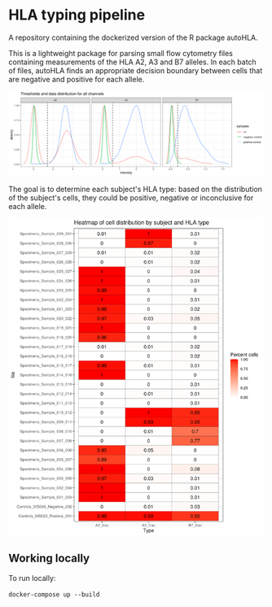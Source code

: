 
# HLA typing pipeline

A repository containing the dockerized version of the R package autoHLA.

This is a lightweight package for parsing small flow cytometry files containing
measurements of the HLA A2, A3 and B7 alleles. In each batch of files, autoHLA
finds an appropriate decision boundary between cells that are negative
and positive for each allele. 

<img src="images/thresholds.png" alt="" width="800" height="auto">

The goal is to determine each subject's HLA
type: based on the distribution of the subject's cells, they could be
positive, negative or inconclusive for each allele.

<img src="images/heatmap.png" alt="" width="500" height="auto">

## Working locally

To run locally:

`docker-compose up --build`

